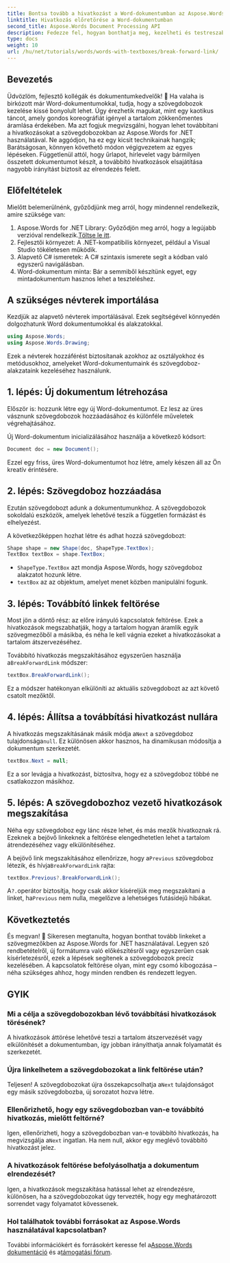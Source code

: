 ```yaml
---
title: Bontsa tovább a hivatkozást a Word-dokumentumban az Aspose.Words segítségével .NET-hez
linktitle: Hivatkozás előretörése a Word-dokumentumban
second_title: Aspose.Words Document Processing API
description: Fedezze fel, hogyan bonthatja meg, kezelheti és testreszabhatja a továbbító hivatkozásokat a szövegmezőkben az Aspose.Words for .NET segítségével. Ez a lépésenkénti útmutató mindent tartalmaz, amire szüksége van a dokumentumelrendezés egyszerűsítéséhez és a Word fájlkezelés javításához.
type: docs
weight: 10
url: /hu/net/tutorials/words/words-with-textboxes/break-forward-link/
---
```

## Bevezetés

Üdvözlöm, fejlesztő kollégák és dokumentumkedvelők! 🌟 Ha valaha is birkózott már Word-dokumentumokkal, tudja, hogy a szövegdobozok kezelése kissé bonyolult lehet. Úgy érezhetik magukat, mint egy kaotikus táncot, amely gondos koreográfiát igényel a tartalom zökkenőmentes áramlása érdekében. Ma azt fogjuk megvizsgálni, hogyan lehet továbbítani a hivatkozásokat a szövegdobozokban az Aspose.Words for .NET használatával. Ne aggódjon, ha ez egy kicsit technikainak hangzik; Barátságosan, könnyen követhető módon végigvezetem az egyes lépéseken. Függetlenül attól, hogy űrlapot, hírlevelet vagy bármilyen összetett dokumentumot készít, a továbbító hivatkozások elsajátítása nagyobb irányítást biztosít az elrendezés felett.

## Előfeltételek

Mielőtt belemerülnénk, győződjünk meg arról, hogy mindennel rendelkezik, amire szüksége van:

1.  Aspose.Words for .NET Library: Győződjön meg arról, hogy a legújabb verzióval rendelkezik.[Töltse le itt](https://releases.aspose.com/words/net/).
2. Fejlesztői környezet: A .NET-kompatibilis környezet, például a Visual Studio tökéletesen működik.
3. Alapvető C# ismeretek: A C# szintaxis ismerete segít a kódban való egyszerű navigálásban.
4. Word-dokumentum minta: Bár a semmiből készítünk egyet, egy mintadokumentum hasznos lehet a teszteléshez.

## A szükséges névterek importálása

Kezdjük az alapvető névterek importálásával. Ezek segítségével könnyedén dolgozhatunk Word dokumentumokkal és alakzatokkal.

```csharp
using Aspose.Words;
using Aspose.Words.Drawing;
```

Ezek a névterek hozzáférést biztosítanak azokhoz az osztályokhoz és metódusokhoz, amelyeket Word-dokumentumaink és szövegdoboz-alakzataink kezeléséhez használunk.

## 1. lépés: Új dokumentum létrehozása

Először is: hozzunk létre egy új Word-dokumentumot. Ez lesz az üres vásznunk szövegdobozok hozzáadásához és különféle műveletek végrehajtásához.

Új Word-dokumentum inicializálásához használja a következő kódsort:

```csharp
Document doc = new Document();
```

Ezzel egy friss, üres Word-dokumentumot hoz létre, amely készen áll az Ön kreatív érintésére.

## 2. lépés: Szövegdoboz hozzáadása

Ezután szövegdobozt adunk a dokumentumunkhoz. A szövegdobozok sokoldalú eszközök, amelyek lehetővé teszik a független formázást és elhelyezést.

A következőképpen hozhat létre és adhat hozzá szövegdobozt:

```csharp
Shape shape = new Shape(doc, ShapeType.TextBox);
TextBox textBox = shape.TextBox;
```

- `ShapeType.TextBox` azt mondja Aspose.Words, hogy szövegdoboz alakzatot hozunk létre.
- `textBox` az az objektum, amelyet menet közben manipulálni fogunk.

## 3. lépés: Továbbító linkek feltörése

Most jön a döntő rész: az előre irányuló kapcsolatok feltörése. Ezek a hivatkozások megszabhatják, hogy a tartalom hogyan áramlik egyik szövegmezőből a másikba, és néha le kell vágnia ezeket a hivatkozásokat a tartalom átszervezéséhez.

 Továbbító hivatkozás megszakításához egyszerűen használja a`BreakForwardLink` módszer:

```csharp
textBox.BreakForwardLink();
```

Ez a módszer hatékonyan elkülöníti az aktuális szövegdobozt az azt követő csatolt mezőktől.

## 4. lépés: Állítsa a továbbítási hivatkozást nullára

 A hivatkozás megszakításának másik módja a`Next` a szövegdoboz tulajdonsága`null`. Ez különösen akkor hasznos, ha dinamikusan módosítja a dokumentum szerkezetét.

```csharp
textBox.Next = null;
```

Ez a sor levágja a hivatkozást, biztosítva, hogy ez a szövegdoboz többé ne csatlakozzon másikhoz.

## 5. lépés: A szövegdobozhoz vezető hivatkozások megszakítása

Néha egy szövegdoboz egy lánc része lehet, és más mezők hivatkoznak rá. Ezeknek a bejövő linkeknek a feltörése elengedhetetlen lehet a tartalom átrendezéséhez vagy elkülönítéséhez.

 A bejövő link megszakításához ellenőrizze, hogy a`Previous` szövegdoboz létezik, és hívja`BreakForwardLink` rajta:

```csharp
textBox.Previous?.BreakForwardLink();
```

 A`?.`operátor biztosítja, hogy csak akkor kíséreljük meg megszakítani a linket, ha`Previous` nem nulla, megelőzve a lehetséges futásidejű hibákat.

## Következtetés

És megvan! 🎉 Sikeresen megtanulta, hogyan bonthat tovább linkeket a szövegmezőkben az Aspose.Words for .NET használatával. Legyen szó rendbetételről, új formátumra való előkészítésről vagy egyszerűen csak kísérletezésről, ezek a lépések segítenek a szövegdobozok precíz kezelésében. A kapcsolatok feltörése olyan, mint egy csomó kibogozása – néha szükséges ahhoz, hogy minden rendben és rendezett legyen.

## GYIK

### Mi a célja a szövegdobozokban lévő továbbítási hivatkozások törésének?

A hivatkozások áttörése lehetővé teszi a tartalom átszervezését vagy elkülönítését a dokumentumban, így jobban irányíthatja annak folyamatát és szerkezetét.

### Újra linkelhetem a szövegdobozokat a link feltörése után?

 Teljesen! A szövegdobozokat újra összekapcsolhatja a`Next` tulajdonságot egy másik szövegdobozba, új sorozatot hozva létre.

### Ellenőrizhető, hogy egy szövegdobozban van-e továbbító hivatkozás, mielőtt feltörné?

Igen, ellenőrizheti, hogy a szövegdobozban van-e továbbító hivatkozás, ha megvizsgálja a`Next` ingatlan. Ha nem null, akkor egy meglévő továbbító hivatkozást jelez.

### A hivatkozások feltörése befolyásolhatja a dokumentum elrendezését?

Igen, a hivatkozások megszakítása hatással lehet az elrendezésre, különösen, ha a szövegdobozokat úgy tervezték, hogy egy meghatározott sorrendet vagy folyamatot kövessenek.

### Hol találhatok további forrásokat az Aspose.Words használatával kapcsolatban?

 További információkért és forrásokért keresse fel a[Aspose.Words dokumentáció](https://reference.aspose.com/words/net/) és a[támogatási fórum](https://forum.aspose.com/c/words/8).